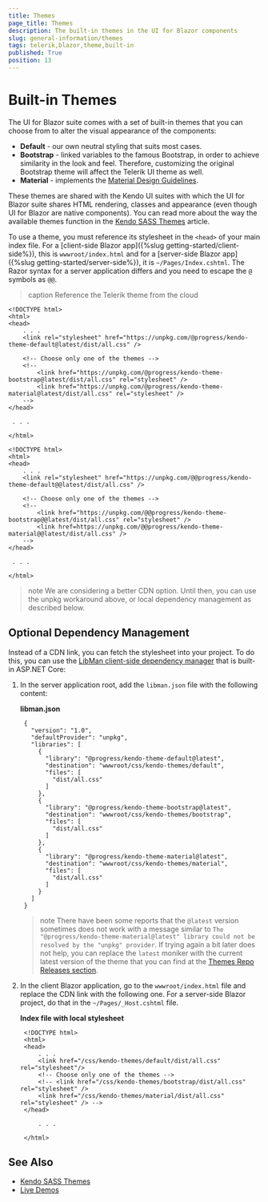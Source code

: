 ```yaml
---
title: Themes
page_title: Themes
description: The built-in themes in the UI for Blazor components
slug: general-information/themes
tags: telerik,blazor,theme,built-in
published: True
position: 13
---
```


# Built-in Themes

The UI for Blazor suite comes with a set of built-in themes that you can choose from to alter the visual appearance of the components:

* **Default** - our own neutral styling that suits most cases.
* **Bootstrap** - linked variables to the famous Bootstrap, in order to achieve similarity in the look and feel. Therefore, customizing the original Bootstrap theme will affect the Telerik UI theme as well.
* **Material** - implements the [Material Design Guidelines](https://material.io/design/).

These themes are shared with the Kendo UI suites with which the UI for Blazor suite shares HTML rendering, classes and appearance (even though UI for Blazor are native components). You can read more about the way the available themes function in the [Kendo SASS Themes](https://docs.telerik.com/kendo-ui/styles-and-layout/sass-themes) article.

To use a theme, you must reference its stylesheet in the `<head>` of your main index file. For a [client-side Blazor app]({%slug getting-started/client-side%}), this is `wwwroot/index.html` and for a [server-side Blazor app]({%slug getting-started/server-side%}), it is `~/Pages/Index.cshtml`. The Razor syntax for a server application differs and you need to escape the `@` symbols as `@@`.

>caption Reference the Telerik theme from the cloud

````ClientApp
<!DOCTYPE html>
<html>
<head>
    . . .
    <link rel="stylesheet" href="https://unpkg.com/@progress/kendo-theme-default@latest/dist/all.css" />
    
    <!-- Choose only one of the themes -->
    <!-- 
        <link href="https://unpkg.com/@progress/kendo-theme-bootstrap@latest/dist/all.css" rel="stylesheet" />
        <link href="https://unpkg.com/@progress/kendo-theme-material@latest/dist/all.css" rel="stylesheet" />
    -->
</head>

 . . .
 
</html>
````
````ServerApp
<!DOCTYPE html>
<html>
<head>
    . . .
    <link rel="stylesheet" href="https://unpkg.com/@@progress/kendo-theme-default@@latest/dist/all.css" />
    
    <!-- Choose only one of the themes -->
    <!-- 
        <link href="https://unpkg.com/@@progress/kendo-theme-bootstrap@@latest/dist/all.css" rel="stylesheet" />
        <link href=https://unpkg.com/@@progress/kendo-theme-material@@latest/dist/all.css" />
    -->
</head>

 . . .
 
</html>
````

>note We are considering a better CDN option. Until then, you can use the unpkg workaround above, or local dependency management as described below.

## Optional Dependency Management

Instead of a CDN link, you can fetch the stylesheet into your project. To do this, you can use the [LibMan client-side dependency manager](https://docs.microsoft.com/en-us/aspnet/core/client-side/libman/?view=aspnetcore-2.2) that is built-in ASP.NET Core:

1. In the server application root, add the `libman.json` file with the following content:

    **libman.json**

        {
          "version": "1.0",
          "defaultProvider": "unpkg",
          "libraries": [
            {
              "library": "@progress/kendo-theme-default@latest",
              "destination": "wwwroot/css/kendo-themes/default",
              "files": [
                "dist/all.css"
              ]
            },
            {
              "library": "@progress/kendo-theme-bootstrap@latest",
              "destination": "wwwroot/css/kendo-themes/bootstrap",
              "files": [
                "dist/all.css"
              ]
            },
            {
              "library": "@progress/kendo-theme-material@latest",
              "destination": "wwwroot/css/kendo-themes/material",
              "files": [
                "dist/all.css"
              ]
            }
          ]
        }
        
        
    >note There have been some reports that the `@latest` version sometimes does not work with a message similar to `The "@progress/kendo-theme-material@latest" library could not be resolved by the "unpkg" provider`. If trying again a bit later does not help, you can replace the `latest` moniker with the current latest version of the theme that you can find at the [Themes Repo Releases section](https://github.com/telerik/kendo-themes/releases).

1. In the client Blazor application, go to the `wwwroot/index.html` file and replace the CDN link with the following one. For a server-side Blazor project, do that in the `~/Pages/_Host.cshtml` file.

    **Index file with local stylesheet**
    
        <!DOCTYPE html>
        <html>
        <head>
            . . .
            <link href="/css/kendo-themes/default/dist/all.css" rel="stylesheet"/>
            <!-- Choose only one of the themes -->
            <!-- <link href="/css/kendo-themes/bootstrap/dist/all.css" rel="stylesheet" />
            <link href="/css/kendo-themes/material/dist/all.css" rel="stylesheet" /> -->
        </head>
        
            . . .
            
        </html>



## See Also

  * [Kendo SASS Themes](https://docs.telerik.com/kendo-ui/styles-and-layout/sass-themes)
  * [Live Demos](https://demos.telerik.com/blazor-ui)
